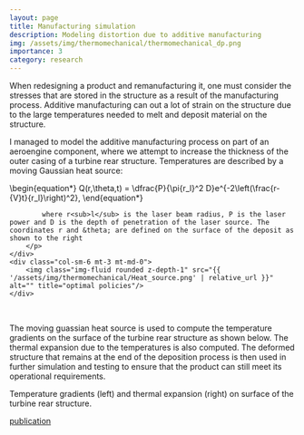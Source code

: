 ```yaml
---
layout: page
title: Manufacturing simulation
description: Modeling distortion due to additive manufacturing
img: /assets/img/thermomechanical/thermomechanical_dp.png
importance: 3
category: research
---
```


When redesigning a product and remanufacturing it, one must consider the stresses that are stored in the structure as a result of the manufacturing process. Additive manufacturing can out a lot of strain on the structure due to the large temperatures needed to melt and deposit material on the structure.

I managed to model the additive manufacturing process on part of an aeroengine component, where we attempt to increase the thickness of the outer casing of a turbine rear structure.
Temperatures are described by a moving Gaussian heat source:

<div class="row justify-content-sm-center">
    <div class="col-sm-6 mt-3 mt-md-0">
        <p>
            \begin{equation*}
            Q(r,\theta,t) = \dfrac{P}{\pi{r_l}^2 D}e^{-2\left(\frac{r-{V}t}{r_l}\right)^2},
            \end{equation*}

            where r<sub>l</sub> is the laser beam radius, P is the laser power and D is the depth of penetration of the laser source. The coordinates r and &theta; are defined on the surface of the deposit as shown to the right
        </p>
    </div>
    <div class="col-sm-6 mt-3 mt-md-0">
        <img class="img-fluid rounded z-depth-1" src="{{ '/assets/img/thermomechanical/Heat_source.png' | relative_url }}" alt="" title="optimal policies"/>
    </div>
</div>
&nbsp;&nbsp;
<p>The moving guassian heat source is used to compute the temperature gradients on the surface of the turbine rear structure as shown below. The thermal expansion due to the temperatures is also computed. The deformed structure that remains at the end of the deposition process is then used in further simulation and testing to ensure that the product can still meet its operational requirements.</p>

<div class="row justify-content-sm-center">
    <div class="col-sm-6 mt-3 mt-md-0">
        <img class="img-fluid rounded z-depth-1" src="{{ '/assets/img/thermomechanical/temperature.gif' | relative_url }}" alt="" title="temperature"/>
    </div>
    <div class="col-sm-6 mt-3 mt-md-0">
        <img class="img-fluid rounded z-depth-1" src="{{ '/assets/img/thermomechanical/deformation.gif' | relative_url }}" alt="" title="displacement"/>
    </div>
</div>
<div class="caption">
    Temperature gradients (left) and thermal expansion (right) on surface of the turbine rear structure.
</div>

<a href="https://www.designsociety.org/publication/40873/Integrating+additive+manufacturing+and+repair+strategies+of+aeroengine+components+in+the+computational+multi-disciplinary+engineering+design+process" target="_blank"><i class="fas fa-book"></i> publication</a>&nbsp;&nbsp;
